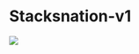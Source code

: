 # Stacksnation-v1
![](https://github.com/ABRAHAMEKIO/stacksnation-v1/blob/master/Untitled_Artwork_3.png)

